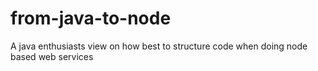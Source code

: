 # from-java-to-node
A java enthusiasts view on how best to structure code when doing node based web services
